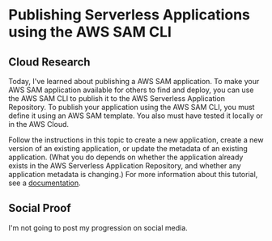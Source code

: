 # Publishing Serverless Applications using the AWS SAM CLI

## Cloud Research
Today, I've learned about publishing a AWS SAM application. To make your AWS SAM application available for others to find and deploy, you can use the AWS SAM CLI to publish it to the AWS Serverless Application Repository. To publish your application using the AWS SAM CLI, you must define it using an AWS SAM template. You also must have tested it locally or in the AWS Cloud.

Follow the instructions in this topic to create a new application, create a new version of an existing application, or update the metadata of an existing application. (What you do depends on whether the application already exists in the AWS Serverless Application Repository, and whether any application metadata is changing.) For more information about this tutorial, see a [documentation](https://docs.aws.amazon.com/serverless-application-model/latest/developerguide/serverless-sam-template-publishing-applications.html).

## Social Proof
I'm not going to post my progression on social media.
